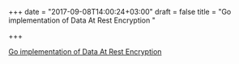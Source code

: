 +++
date = "2017-09-08T14:00:24+03:00"
draft = false
title = "Go implementation of Data At Rest Encryption  "

+++

<p><a href="https://blog.minio.io/data-at-rest-encryption-done-right-7446c644ddb6?gi=6a6c2aeab423">Go implementation of Data At Rest Encryption  </a></p>